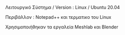 Λειτουργικό Σύστημα / Version : Linux / Ubuntu 20.04

Περιβάλλον : Notepad++ και τερματικο του Linux

Χρησιμοποιήθηκαν τα εργαλεία Meshlab και Blender

